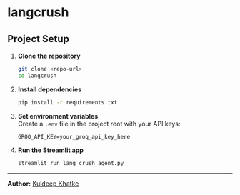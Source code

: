 # langcrush

## Project Setup

1. **Clone the repository**  
   ```bash
   git clone <repo-url>
   cd langcrush
   ```

2. **Install dependencies**  
   ```bash
   pip install -r requirements.txt
   ```

3. **Set environment variables**  
   Create a `.env` file in the project root with your API keys:
   ```
   GROQ_API_KEY=your_groq_api_key_here
   ```

4. **Run the Streamlit app**  
   ```bash
   streamlit run lang_crush_agent.py
   ```

---

**Author:** [Kuldeep Khatke](https://www.linkedin.com/in/kuldeepkhatke/)
